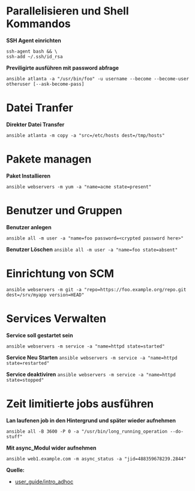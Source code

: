 # Parallelisieren und Shell Kommandos

**SSH Agent einrichten**

```
ssh-agent bash && \
ssh-add ~/.ssh/id_rsa
```

**Previligirte ausführen mit password abfrage**

`ansible atlanta -a "/usr/bin/foo" -u username --become --become-user otheruser [--ask-become-pass]`

# Datei Tranfer

**Direkter Datei Transfer**

`ansible atlanta -m copy -a "src=/etc/hosts dest=/tmp/hosts"`

# Pakete managen

**Paket Installieren**

`ansible webservers -m yum -a "name=acme state=present"`

# Benutzer und Gruppen

**Benutzer anlegen**

`ansible all -m user -a "name=foo password=<crypted password here>"`

**Benutzer Löschen**
`ansible all -m user -a "name=foo state=absent"`

# Einrichtung von SCM

`ansible webservers -m git -a "repo=https://foo.example.org/repo.git dest=/srv/myapp version=HEAD"`

# Services Verwalten
**Service soll gestartet sein**

`ansible webservers -m service -a "name=httpd state=started"`

**Service Neu Starten**
`ansible webservers -m service -a "name=httpd state=restarted"`

**Service deaktiviren**
`ansible webservers -m service -a "name=httpd state=stopped"`

# Zeit limitierte jobs ausführen

**Lan laufenen job in den Hintergrund und später wieder aufnehmen**

`ansible all -B 3600 -P 0 -a "/usr/bin/long_running_operation --do-stuff"`


**Mit async_Modul wider aufnehmen**

`ansible web1.example.com -m async_status -a "jid=488359678239.2844"`





**Quelle:**
* [user_guide/intro_adhoc](https://docs.ansible.com/ansible/latest/user_guide/intro_adhoc.html)